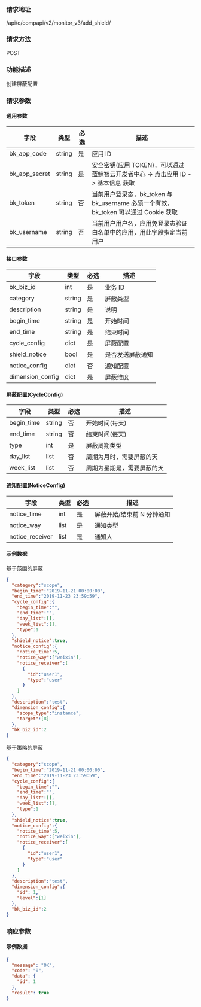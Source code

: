 
### 请求地址

/api/c/compapi/v2/monitor_v3/add_shield/



### 请求方法

POST


### 功能描述

创建屏蔽配置

### 请求参数


#### 通用参数

| 字段 | 类型 | 必选 |  描述 |
|-----------|------------|--------|------------|
| bk_app_code  |  string    | 是 | 应用 ID     |
| bk_app_secret|  string    | 是 | 安全密钥(应用 TOKEN)，可以通过 蓝鲸智云开发者中心 -&gt; 点击应用 ID -&gt; 基本信息 获取 |
| bk_token     |  string    | 否 | 当前用户登录态，bk_token 与 bk_username 必须一个有效，bk_token 可以通过 Cookie 获取 |
| bk_username  |  string    | 否 | 当前用户用户名，应用免登录态验证白名单中的应用，用此字段指定当前用户 |

#### 接口参数

| 字段             | 类型   | 必选 | 描述             |
| ---------------- | ------ | ---- | ---------------- |
| bk_biz_id        | int    | 是   | 业务 ID           |
| category         | string | 是   | 屏蔽类型         |
| description      | string | 是   | 说明             |
| begin_time       | string | 是   | 开始时间         |
| end_time         | string | 是   | 结束时间         |
| cycle_config     | dict   | 是   | 屏蔽配置         |
| shield_notice    | bool   | 是   | 是否发送屏蔽通知 |
| notice_config    | dict   | 否   | 通知配置         |
| dimension_config | dict   | 是   | 屏蔽维度         |

#### 屏蔽配置(CycleConfig)

| 字段       | 类型   | 必选 | 描述                       |
| ---------- | ------ | ---- | -------------------------- |
| begin_time | string | 否   | 开始时间(每天)             |
| end_time   | string | 否   | 结束时间(每天)             |
| type       | int    | 是   | 屏蔽周期类型               |
| day_list   | list   | 否   | 周期为月时，需要屏蔽的天   |
| week_list  | list   | 否   | 周期为星期是，需要屏蔽的天 |

#### 通知配置(NoticeConfig)

| 字段            | 类型 | 必选 | 描述                     |
| --------------- | ---- | ---- | ------------------------ |
| notice_time     | int  | 是   | 屏蔽开始/结束前 N 分钟通知 |
| notice_way      | list | 是   | 通知类型                 |
| notice_receiver | list | 是   | 通知人                   |

#### 示例数据

基于范围的屏蔽

```json
{
  "category":"scope",
  "begin_time":"2019-11-21 00:00:00",
  "end_time":"2019-11-23 23:59:59",
  "cycle_config":{
    "begin_time":"",
    "end_time":"",
    "day_list":[],
    "week_list":[],
    "type":1
  },
  "shield_notice":true,
  "notice_config":{
    "notice_time":5,
    "notice_way":["weixin"],
    "notice_receiver":[
      {
        "id":"user1",
        "type":"user"
      }
    ]
  },
  "description":"test",
  "dimension_config":{
    "scope_type":"instance",
    "target":[8]
  },
  "bk_biz_id":2
}
```

基于策略的屏蔽

```json
{
  "category":"scope",
  "begin_time":"2019-11-21 00:00:00",
  "end_time":"2019-11-23 23:59:59",
  "cycle_config":{
    "begin_time":"",
    "end_time":"",
    "day_list":[],
    "week_list":[],
    "type":1
  },
  "shield_notice":true,
  "notice_config":{
    "notice_time":5,
    "notice_way":["weixin"],
    "notice_receiver":[
      {
        "id":"user1",
        "type":"user"
      }
    ]
  },
  "description":"test",
  "dimension_config":{
    "id": 1,
    "level":[1]
  },
  "bk_biz_id":2
}
```

### 响应参数

#### 示例数据

```json
{
  "message": "OK",
  "code": "0",
  "data": {
    "id": 1
  },
  "result": true
}
```